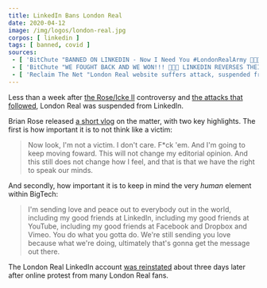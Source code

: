 ```yaml
---
title: LinkedIn Bans London Real
date: 2020-04-12
image: /img/logos/london-real.jpg
corpos: [ linkedin ]
tags: [ banned, covid ]
sources:
 - [ 'BitChute "BANNED ON LINKEDIN - Now I Need You #LondonRealArmy 👊🙏🏼♥️🌍💪" by London Real (12 Apr 2020)', 'https://www.bitchute.com/video/zcJg-gHj6Q8/' ]
 - [ 'BitChute "WE FOUGHT BACK AND WE WON!!! 👊👊👊 LINKEDIN REVERSES THEIR DECISION AND ALLOWS FREEDOM OF SPEECH" by London Real (16 Apr 2020)', 'https://www.bitchute.com/video/VbeFSEJ19QE/' ]
 - [ 'Reclaim The Net "London Real website suffers attack, suspended from LinkedIn after David Icke interview" by Didi Rankovic (13 Apr 2020)', 'https://reclaimthenet.org/london-real-banned-linkedin/' ]
---
```


Less than a week after [the Rose/Icke II](/e/youtube-removes-rose-icke-ii/) controversy and [the attacks that followed](/e/london-real-gets-content-removed-from-several-major-platforms/), London Real was suspended from LinkedIn.

Brian Rose released [a short vlog](https://www.bitchute.com/video/zcJg-gHj6Q8/) on the matter, with two key highlights.
The first is how important it is to not think like a victim:
> Now look, I'm not a victim. I don't care. F*ck 'em.
> And I'm going to keep moving foward. This will not change my editorial opinion.
> And this still does not change how I feel, and that is that we have the right to speak our minds.

And secondly, how important it is to keep in mind the very _human_ element within BigTech:
> I'm sending love and peace out to everybody out in the world, including my good friends at LinkedIn, including my good friends at YouTube, including my good friends at Facebook and Dropbox and Vimeo.
> You do what you gotta do.
> We're still sending you love because what we're doing, ultimately that's gonna get the message out there.

The London Real LinkedIn account [was reinstated](https://www.bitchute.com/video/VbeFSEJ19QE/) about three days later after online protest from many London Real fans.
